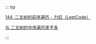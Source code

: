 ::: tip

[144. 二叉树的前序遍历 - 力扣（LeetCode）](https://leetcode.cn/problems/binary-tree-preorder-traversal/)

[与 二叉树的中序遍历差不多](https://q10viking.github.io/Algorithm/%E4%BA%8C%E5%8F%89%E6%A0%91%E7%9A%84%E4%B8%AD%E5%BA%8F%E9%81%8D%E5%8E%86.html)

:::